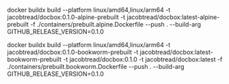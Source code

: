 
docker buildx build --platform linux/amd64,linux/arm64 -t jacobtread/docbox:0.1.0-alpine-prebuilt -t jacobtread/docbox:latest-alpine-prebuilt -f ./containers/prebuilt.alpine.Dockerfile --push . --build-arg GITHUB_RELEASE_VERSION=0.1.0


docker buildx build --platform linux/amd64,linux/arm64 -t jacobtread/docbox:0.1.0-bookworm-prebuilt -t jacobtread/docbox:latest-bookworm-prebuilt -t jacobtread/docbox:0.1.0 -t jacobtread/docbox:latest -f ./containers/prebuilt.bookworm.Dockerfile --push . --build-arg GITHUB_RELEASE_VERSION=0.1.0


